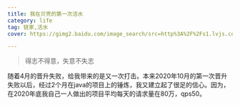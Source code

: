 ```yaml
---
title: 我在贝壳的第一次活水
category: life
tag: 链家,活水
cover: https://gimg2.baidu.com/image_search/src=http%3A%2F%2Fs1.lvjs.com.cn%2Fuploads%2Fpc%2Fplace2%2F2017-05-08%2Ff55f31a5-e4e4-4b9b-a46f-c9bc60f49949_720_.jpg&refer=http%3A%2F%2Fs1.lvjs.com.cn&app=2002&size=f9999,10000&q=a80&n=0&g=0n&fmt=jpeg?sec=1639725742&t=1341d992770ca6a2654a575e0429ccae

---
```




> 得志不得意，失意不失志

随着4月的晋升失败，给我带来的是又一次打击。本来2020年10月的第一次晋升失败以后，经过2个月在java的项目上的锤炼，我又建立起了很足的信心。因为，在2020年底我自己一人做出的项目平均每天的请求量在80万，qps50。

